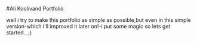 #Ali Koolivand Portfolio

well i try to make this portfolio as simple as possible,but even in this simple version-which i'll improved it later on!-i put some magic so lets get started...;)
